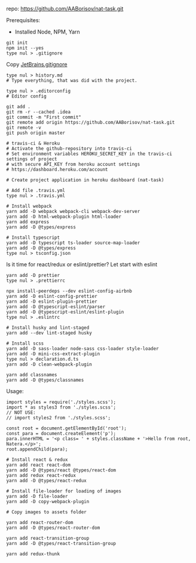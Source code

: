 repo: https://github.com/AABorisov/nat-task.git

Prerequisites:
* Installed Node, NPM, Yarn


```shell script
git init
npm init --yes
type nul > .gitignore
```

Copy [JetBrains.gitignore](https://github.com/github/gitignore/blob/master/Global/JetBrains.gitignore)

```shell script
type nul > history.md
# Type everything, that was did with the project.

type nul > .editorconfig
# Editor config
```

```shell script
git add .
git rm -r --cached .idea
git commit -m "First commit"
git remote add origin https://github.com/AABorisov/nat-task.git
git remote -v
git push origin master
```

```shell script
# travis-ci & Heroku
# Activate the github-repository into travis-ci
# Set environment variables HEROKU_SECRET_KEY in the travis-ci settings of project
# with secure API_KEY from heroku account settings
# https://dashboard.heroku.com/account

# Create project application in heroku dashboard (nat-task)

# Add file .travis.yml
type nul > .travis.yml
```

```shell script
# Install webpack
yarn add -D webpack webpack-cli webpack-dev-server
yarn add -D html-webpack-plugin html-loader
yarn add express
yarn add -D @types/express

```

```shell script
# Install typescript
yarn add -D typescript ts-loader source-map-loader
yarn add -D @types/express
type nul > tsconfig.json
```

Is it time for react/redux or eslint/prettier?
Let start with eslint

```shell script
yarn add -D prettier
type nul > .prettierrc

npx install-peerdeps --dev eslint-config-airbnb
yarn add -D eslint-config-prettier
yarn add -D eslint-plugin-prettier
yarn add -D @typescript-eslint/parser
yarn add -D @typescript-eslint/eslint-plugin
type nul > .eslintrc
```

```shell script
# Install husky and lint-staged
yarn add --dev lint-staged husky
```

```shell script
# Install scss
yarn add -D sass-loader node-sass css-loader style-loader
yarn add -D mini-css-extract-plugin
type nul > declaration.d.ts
yarn add -D clean-webpack-plugin

yarn add classnames
yarn add -D @types/classnames
```

Usage:

```
import styles = require('./styles.scss');
import * as styles3 from './styles.scss';
// NOT USE:
// import styles2 from './styles.scss';

const root = document.getElementById('root');
const para = document.createElement('p');
para.innerHTML = '<p class= ' + styles.className + '>Hello from root, Natera.</p>';
root.appendChild(para);
```

```shell script
# Install react & redux
yarn add react react-dom
yarn add -D @types/react @types/react-dom
yarn add redux react-redux
yarn add -D @types/react-redux
```

```shell script
# Install file-loader for loading of images
yarn add -D file-loader
yarn add -D copy-webpack-plugin

# Copy images to assets folder
```

```shell script
yarn add react-router-dom
yarn add -D @types/react-router-dom
```
```shell script
yarn add react-transition-group
yarn add -D @types/react-transition-group
```


```shell script
yarn add redux-thunk
```
